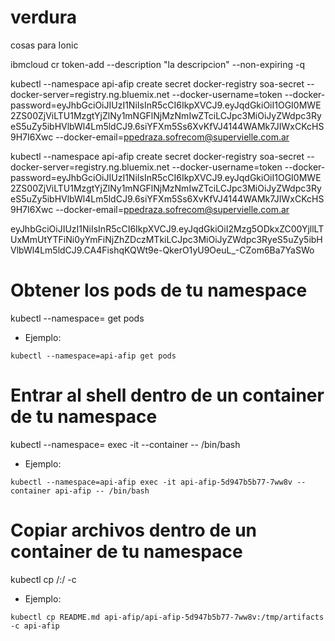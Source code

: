 # verdura
cosas para Ionic

ibmcloud cr token-add --description "la descripcion" --non-expiring -q

kubectl --namespace api-afip create secret docker-registry soa-secret --docker-server=registry.ng.bluemix.net --docker-username=token --docker-password=eyJhbGciOiJIUzI1NiIsInR5cCI6IkpXVCJ9.eyJqdGkiOiI1OGI0MWE2ZS00ZjViLTU1MzgtYjZlNy1mNGFlNjMzNmIwZTciLCJpc3MiOiJyZWdpc3RyeS5uZy5ibHVlbWl4Lm5ldCJ9.6siYFXm5Ss6XvKfVJ4144WAMk7JIWxCKcHS9H7I6Xwc --docker-email=ppedraza.sofrecom@supervielle.com.ar


kubectl --namespace api-afip create secret docker-registry soa-secret --docker-server=registry.ng.bluemix.net --docker-username=token --docker-password=eyJhbGciOiJIUzI1NiIsInR5cCI6IkpXVCJ9.eyJqdGkiOiI1OGI0MWE2ZS00ZjViLTU1MzgtYjZlNy1mNGFlNjMzNmIwZTciLCJpc3MiOiJyZWdpc3RyeS5uZy5ibHVlbWl4Lm5ldCJ9.6siYFXm5Ss6XvKfVJ4144WAMk7JIWxCKcHS9H7I6Xwc --docker-email=ppedraza.sofrecom@supervielle.com.ar


eyJhbGciOiJIUzI1NiIsInR5cCI6IkpXVCJ9.eyJqdGkiOiI2Mzg5ODkxZC00YjllLTUxMmUtYTFiNi0yYmFiNjZhZDczMTkiLCJpc3MiOiJyZWdpc3RyeS5uZy5ibHVlbWl4Lm5ldCJ9.CA4FishqKQWt9e-QkerO1yU9OeuL_-CZom6Ba7YaSWo


# Obtener los pods de tu namespace
kubectl --namespace=<nombre del namespace> get pods
- Ejemplo:

```
kubectl --namespace=api-afip get pods

```

# Entrar al shell dentro de un container de tu namespace
kubectl --namespace=<nombre del namespace> exec -it <nombre del pod> --container <nombre del container> -- /bin/bash
- Ejemplo:

```
kubectl --namespace=api-afip exec -it api-afip-5d947b5b77-7ww8v --container api-afip -- /bin/bash
```


# Copiar archivos dentro de un container de tu namespace
kubectl cp <archivo a copiar> <nombre del namespace>/<nombre del pod>:/<ruta dentro del container> -c <nombre del container>
 - Ejemplo:

```
kubectl cp README.md api-afip/api-afip-5d947b5b77-7ww8v:/tmp/artifacts -c api-afip
```
